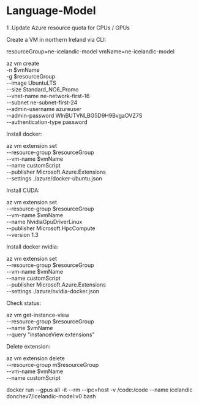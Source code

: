 # Language-Model

1 .Update Azure resource quota for CPUs / GPUs

Create a VM in northern Ireland via CLI:

resourceGroup=ne-icelandic-model
vmName=ne-icelandic-model


az vm create \
  -n $vmName \
  -g $resourceGroup \
  --image UbuntuLTS \
  --size Standard_NC6_Promo \
  --vnet-name ne-network-first-16 \
  --subnet ne-subnet-first-24 \
  --admin-username azureuser \
  --admin-password WlnBUTVNLBG5D9H9BvgaOVZ7S \
  --authentication-type password


Install docker:

az vm extension set \
  --resource-group $resourceGroup \
  --vm-name $vmName \
  --name customScript \
  --publisher Microsoft.Azure.Extensions \
  --settings ./azure/docker-ubuntu.json

Install CUDA:

az vm extension set \
  --resource-group $resourceGroup \
  --vm-name $vmName \
  --name NvidiaGpuDriverLinux \
  --publisher Microsoft.HpcCompute \
  --version 1.3 

Install docker nvidia:

az vm extension set \
  --resource-group $resourceGroup \
  --vm-name $vmName \
  --name customScript \
  --publisher Microsoft.Azure.Extensions \
  --settings ./azure/nvidia-docker.json

Check status:

az vm get-instance-view \
    --resource-group $resourceGroup \
    --name $vmName \
    --query "instanceView.extensions"


Delete extension:

az vm extension delete \
    --resource-group m$resourceGroup \
    --vm-name $vmName \
    --name customScript



docker run --gpus all -it --rm --ipc=host -v /code:/code --name icelandic donchev7/icelandic-model:v0 bash